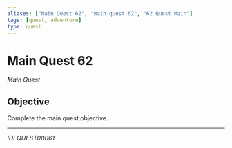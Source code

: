 ```yaml
---
aliases: ["Main Quest 62", "main quest 62", "62 Quest Main"]
tags: [quest, adventure]
type: quest
---
```


# Main Quest 62

*Main Quest*

## Objective
Complete the main quest objective.

---
*ID: QUEST00061*
